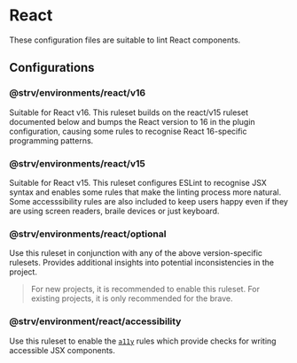 [a11y-repo]: https://github.com/evcohen/eslint-plugin-jsx-a11y

# React

These configuration files are suitable to lint React components.

## Configurations

### @strv/environments/react/v16

Suitable for React v16. This ruleset builds on the react/v15 ruleset documented below and bumps the React version to 16 in the plugin configuration, causing some rules to recognise React 16-specific programming patterns.

### @strv/environments/react/v15

Suitable for React v15. This ruleset configures ESLint to recognise JSX syntax and enables some rules that make the linting process more natural. Some accesssibility rules are also included to keep users happy even if they are using screen readers, braile devices or just keyboard.

### @strv/environments/react/optional

Use this ruleset in conjunction with any of the above version-specific rulesets. Provides additional insights into potential inconsistencies in the project.

> For new projects, it is recommended to enable this ruleset. For existing projects, it is only recommended for the brave.

### @strv/environment/react/accessibility

Use this ruleset to enable the [`a11y`][a11y-repo] rules which provide checks for writing accessible JSX components.

